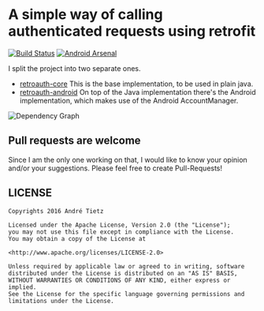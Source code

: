 # A simple way of calling authenticated requests using retrofit

[![Build Status](https://www.bitrise.io/app/d4189e3709bdf16d.svg?token=KpeuDTgCOEWgfL4RoZaVLQ&branch=master)](https://www.bitrise.io/app/d4189e3709bdf16d)
[![Android Arsenal](https://img.shields.io/badge/Android%20Arsenal-retroauth-brightgreen.svg?style=flat)](http://android-arsenal.com/details/1/2195)

I split the project into two separate ones. 

 * [retroauth-core](retroauth-core/)
  This is the base implementation, to be used in plain java.
 * [retroauth-android](retroauth-android/)
  On top of the Java implementation there's the Android implementation, which makes use of the
Android AccountManager.

![Dependency Graph](https://cloud.githubusercontent.com/assets/2174386/16000555/4d82f452-314d-11e6-9807-7ba0dbbb7f96.png)


## Pull requests are welcome
Since I am the only one working on that, I would like to know your opinion and/or your suggestions.
Please feel free to create Pull-Requests!

## LICENSE
```
Copyrights 2016 André Tietz

Licensed under the Apache License, Version 2.0 (the "License");
you may not use this file except in compliance with the License.
You may obtain a copy of the License at

<http://www.apache.org/licenses/LICENSE-2.0>

Unless required by applicable law or agreed to in writing, software
distributed under the License is distributed on an "AS IS" BASIS,
WITHOUT WARRANTIES OR CONDITIONS OF ANY KIND, either express or implied.
See the License for the specific language governing permissions and
limitations under the License.
```